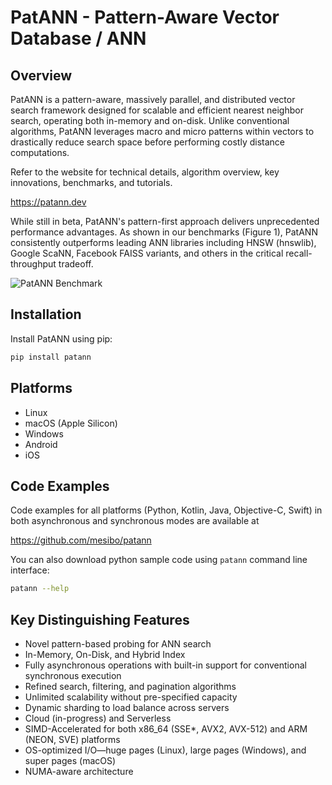 # PatANN - Pattern-Aware Vector Database / ANN

## Overview
PatANN is a pattern-aware, massively parallel, and distributed vector search framework designed for scalable and efficient nearest neighbor search, operating both in-memory and on-disk. Unlike conventional algorithms, PatANN leverages macro and micro patterns within vectors to drastically reduce search space before performing costly distance computations.

Refer to the website for technical details, algorithm overview, key innovations, benchmarks, and tutorials.  

https://patann.dev

While still in beta, PatANN's pattern-first approach delivers unprecedented performance advantages. As shown in our benchmarks (Figure 1), PatANN consistently outperforms leading ANN libraries including HNSW (hnswlib), Google ScaNN, Facebook FAISS variants, and others in the critical recall-throughput tradeoff.

![PatANN Benchmark](https://patann.dev/plots_light/sift-128-euclidean.png)

## Installation

Install PatANN using pip:

```bash
pip install patann
```
## Platforms
- Linux
- macOS (Apple Silicon)
- Windows
- Android
- iOS

## Code Examples
Code examples for all platforms (Python, Kotlin, Java, Objective-C, Swift) in both asynchronous and synchronous modes are available at 

https://github.com/mesibo/patann

You can also download python sample code using `patann` command line interface:

```bash
patann --help
```

## Key Distinguishing Features
- Novel pattern-based probing for ANN search
- In-Memory, On-Disk, and Hybrid Index
- Fully asynchronous operations with built-in support for conventional synchronous execution
- Refined search, filtering, and pagination algorithms
- Unlimited scalability without pre-specified capacity
- Dynamic sharding to load balance across servers
- Cloud (in-progress) and Serverless
- SIMD-Accelerated for both x86_64 (SSE*, AVX2, AVX-512) and ARM (NEON, SVE) platforms
- OS-optimized I/O—huge pages (Linux), large pages (Windows), and super pages (macOS)
- NUMA-aware architecture
